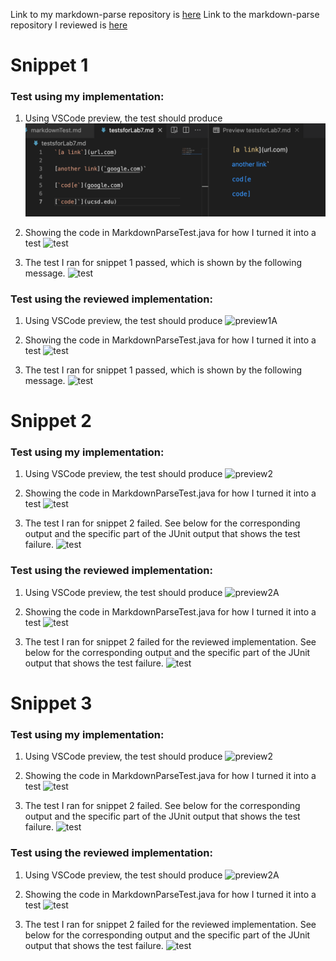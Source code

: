 Link to my markdown-parse repository is [here](https://github.com/MikiiiST/markdown-parser)
Link to the markdown-parse repository I reviewed is [here](https://github.com/ayushs2725/markdown-parser)

# Snippet 1
### Test using my implementation:

1) Using VSCode preview, the test should produce
![preview1](snippet1Preview.png)

2) Showing the code in MarkdownParseTest.java for how I turned it into a test
![test](snippet1How)

3) The test I ran for snippet 1 passed, which is shown by the following message.
![test](snippet1TestJava)

### Test using the reviewed implementation:
1) Using VSCode preview, the test should produce
![preview1A](snippet1PreviewA)

2) Showing the code in MarkdownParseTest.java for how I turned it into a test
![test](snippet1How)

3) The test I ran for snippet 1 passed, which is shown by the following message.
![test](snippet1TestA)

# Snippet 2
### Test using my implementation:

1) Using VSCode preview, the test should produce
![preview2](snippet2PreviewMe)

2) Showing the code in MarkdownParseTest.java for how I turned it into a test
![test](snippet2How)

3) The test I ran for snippet 2 failed. See below for the corresponding output and the specific part of the JUnit output that shows the test failure.
![test](snippet2TestMe)

### Test using the reviewed implementation:
1) Using VSCode preview, the test should produce
![preview2A](snippet2PreviewA)

2) Showing the code in MarkdownParseTest.java for how I turned it into a test
![test](snippet2How)

3) The test I ran for snippet 2 failed for the reviewed implementation. See below for the corresponding output and the specific part of the JUnit output that shows the test failure.
![test](snippet2TestA)

# Snippet 3
### Test using my implementation:

1) Using VSCode preview, the test should produce
![preview2](snippet3PreviewMe)

2) Showing the code in MarkdownParseTest.java for how I turned it into a test
![test](snippet2How)

3) The test I ran for snippet 2 failed. See below for the corresponding output and the specific part of the JUnit output that shows the test failure.
![test](snippet2TestMe)

### Test using the reviewed implementation:
1) Using VSCode preview, the test should produce
![preview2A](snippet2PreviewA)

2) Showing the code in MarkdownParseTest.java for how I turned it into a test
![test](snippet2How)

3) The test I ran for snippet 2 failed for the reviewed implementation. See below for the corresponding output and the specific part of the JUnit output that shows the test failure.
![test](snippet2TestA)
